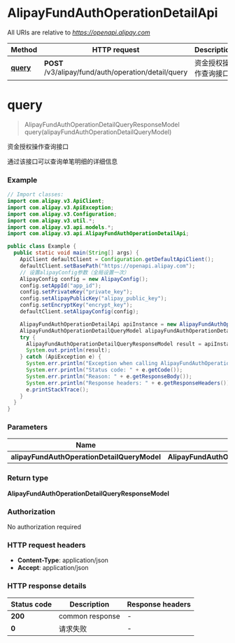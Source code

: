 # AlipayFundAuthOperationDetailApi

All URIs are relative to *https://openapi.alipay.com*

| Method | HTTP request | Description |
|------------- | ------------- | -------------|
| [**query**](AlipayFundAuthOperationDetailApi.md#query) | **POST** /v3/alipay/fund/auth/operation/detail/query | 资金授权操作查询接口 |


<a name="query"></a>
# **query**
> AlipayFundAuthOperationDetailQueryResponseModel query(alipayFundAuthOperationDetailQueryModel)

资金授权操作查询接口

通过该接口可以查询单笔明细的详细信息

### Example
```java
// Import classes:
import com.alipay.v3.ApiClient;
import com.alipay.v3.ApiException;
import com.alipay.v3.Configuration;
import com.alipay.v3.util.*;
import com.alipay.v3.api.models.*;
import com.alipay.v3.api.AlipayFundAuthOperationDetailApi;

public class Example {
  public static void main(String[] args) {
    ApiClient defaultClient = Configuration.getDefaultApiClient();
    defaultClient.setBasePath("https://openapi.alipay.com");
    // 设置alipayConfig参数（全局设置一次）
    AlipayConfig config = new AlipayConfig();
    config.setAppId("app_id");
    config.setPrivateKey("private_key");
    config.setAlipayPublicKey("alipay_public_key");
    config.setEncryptKey("encrypt_key");
    defaultClient.setAlipayConfig(config);

    AlipayFundAuthOperationDetailApi apiInstance = new AlipayFundAuthOperationDetailApi(defaultClient);
    AlipayFundAuthOperationDetailQueryModel alipayFundAuthOperationDetailQueryModel = new AlipayFundAuthOperationDetailQueryModel(); // AlipayFundAuthOperationDetailQueryModel | 
    try {
      AlipayFundAuthOperationDetailQueryResponseModel result = apiInstance.query(alipayFundAuthOperationDetailQueryModel);
      System.out.println(result);
    } catch (ApiException e) {
      System.err.println("Exception when calling AlipayFundAuthOperationDetailApi#query");
      System.err.println("Status code: " + e.getCode());
      System.err.println("Reason: " + e.getResponseBody());
      System.err.println("Response headers: " + e.getResponseHeaders());
      e.printStackTrace();
    }
  }
}
```

### Parameters

| Name | Type | Description  | Notes |
|------------- | ------------- | ------------- | -------------|
| **alipayFundAuthOperationDetailQueryModel** | **AlipayFundAuthOperationDetailQueryModel**|  | [optional] |

### Return type

**AlipayFundAuthOperationDetailQueryResponseModel**

### Authorization

No authorization required

### HTTP request headers

 - **Content-Type**: application/json
 - **Accept**: application/json

### HTTP response details
| Status code | Description | Response headers |
|-------------|-------------|------------------|
| **200** | common response |  -  |
| **0** | 请求失败 |  -  |

